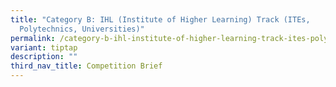 ```yaml
---
title: "Category B: IHL (Institute of Higher Learning) Track (ITEs,
  Polytechnics, Universities)"
permalink: /category-b-ihl-institute-of-higher-learning-track-ites-polytechnics-universities/
variant: tiptap
description: ""
third_nav_title: Competition Brief
---
```

